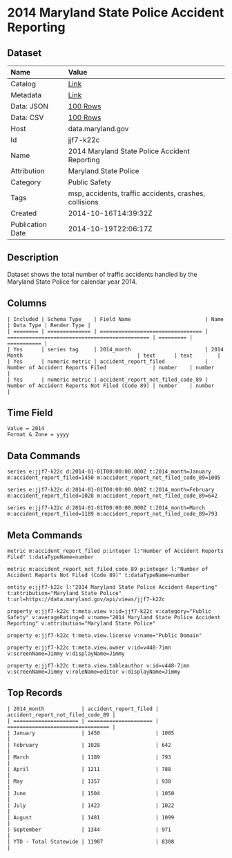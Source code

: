 # 2014 Maryland State Police Accident Reporting

## Dataset

| Name | Value |
| :--- | :---- |
| Catalog | [Link](https://catalog.data.gov/dataset/2014-maryland-state-police-accident-reporting-d62d5) |
| Metadata | [Link](https://data.maryland.gov/api/views/jjf7-k22c) |
| Data: JSON | [100 Rows](https://data.maryland.gov/api/views/jjf7-k22c/rows.json?max_rows=100) |
| Data: CSV | [100 Rows](https://data.maryland.gov/api/views/jjf7-k22c/rows.csv?max_rows=100) |
| Host | data.maryland.gov |
| Id | jjf7-k22c |
| Name | 2014 Maryland State Police Accident Reporting |
| Attribution | Maryland State Police |
| Category | Public Safety |
| Tags | msp, accidents, traffic accidents, crashes, collisions |
| Created | 2014-10-16T14:39:32Z |
| Publication Date | 2014-10-19T22:06:17Z |

## Description

Dataset shows the total number of traffic accidents handled by the Maryland State Police for calendar year 2014.

## Columns

```ls
| Included | Schema Type    | Field Name                        | Name                                           | Data Type | Render Type |
| ======== | ============== | ================================= | ============================================== | ========= | =========== |
| Yes      | series tag     | 2014_month                        | 2014 Month                                     | text      | text        |
| Yes      | numeric metric | accident_report_filed             | Number of Accident Reports Filed               | number    | number      |
| Yes      | numeric metric | accident_report_not_filed_code_89 | Number of Accident Reports Not Filed (Code 89) | number    | number      |
```

## Time Field

```ls
Value = 2014
Format & Zone = yyyy
```

## Data Commands

```ls
series e:jjf7-k22c d:2014-01-01T00:00:00.000Z t:2014_month=January m:accident_report_filed=1450 m:accident_report_not_filed_code_89=1005

series e:jjf7-k22c d:2014-01-01T00:00:00.000Z t:2014_month=February m:accident_report_filed=1028 m:accident_report_not_filed_code_89=642

series e:jjf7-k22c d:2014-01-01T00:00:00.000Z t:2014_month=March m:accident_report_filed=1189 m:accident_report_not_filed_code_89=793
```

## Meta Commands

```ls
metric m:accident_report_filed p:integer l:"Number of Accident Reports Filed" t:dataTypeName=number

metric m:accident_report_not_filed_code_89 p:integer l:"Number of Accident Reports Not Filed (Code 89)" t:dataTypeName=number

entity e:jjf7-k22c l:"2014 Maryland State Police Accident Reporting" t:attribution="Maryland State Police" t:url=https://data.maryland.gov/api/views/jjf7-k22c

property e:jjf7-k22c t:meta.view v:id=jjf7-k22c v:category="Public Safety" v:averageRating=0 v:name="2014 Maryland State Police Accident Reporting" v:attribution="Maryland State Police"

property e:jjf7-k22c t:meta.view.license v:name="Public Domain"

property e:jjf7-k22c t:meta.view.owner v:id=v448-7imn v:screenName=Jimmy v:displayName=Jimmy

property e:jjf7-k22c t:meta.view.tableauthor v:id=v448-7imn v:screenName=Jimmy v:roleName=editor v:displayName=Jimmy
```

## Top Records

```ls
| 2014_month            | accident_report_filed | accident_report_not_filed_code_89 | 
| ===================== | ===================== | ================================= | 
| January               | 1450                  | 1005                              | 
| February              | 1028                  | 642                               | 
| March                 | 1189                  | 793                               | 
| April                 | 1211                  | 788                               | 
| May                   | 1357                  | 938                               | 
| June                  | 1504                  | 1050                              | 
| July                  | 1423                  | 1022                              | 
| August                | 1481                  | 1099                              | 
| September             | 1344                  | 971                               | 
| YTD - Total Statewide | 11987                 | 8308                              | 
```